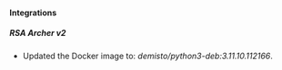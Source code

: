 
#### Integrations

##### RSA Archer v2

- Updated the Docker image to: *demisto/python3-deb:3.11.10.112166*.
